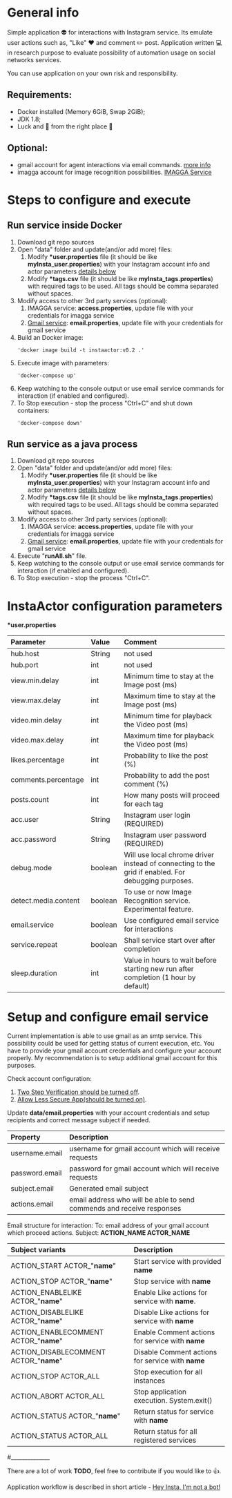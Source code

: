 # General info
Simple application :alien: for interactions with Instagram service.
Its emulate user actions such as, "Like" :heart: and comment :pencil2: post.
Application written :computer: in research purpose to evaluate possibility
of automation usage on social networks services.

You can use application on your own risk and responsibility.

## Requirements:
* Docker installed (Memory 6GiB, Swap 2GiB);
* JDK 1.8;
* Luck and :raised_hands: from the right place :monkey:

## Optional:
* gmail account for agent interactions via email commands. [more info](#setup-and-configure-email-service)
* imagga account for image recognition possibilities. [IMAGGA Service](https://imagga.com/)

# Steps to configure and execute

## Run service inside Docker

1. Download git repo sources
2. Open "data" folder and update(and/or add more) files:
    1. Modify __*user.properties__ file (it should be like __myInsta_user.properties__) with your Instagram account info and actor parameters [details below](#InstaActor-configuration-parameters)
    2. Modify __*tags.csv__ file (it should be like __myInsta_tags.properties__) with required tags to be used.
    All tags should be comma separated without spaces.
3. Modify access to other 3rd party services (optional):
    1. IMAGGA service: __access.properties__, update file with your credentials for imagga service
    2. [Gmail service](#Setup-and-configure-email-service): __email.properties__, update file with your credentials for gmail service
4. Build an Docker image:
    ```
    'docker image build -t instaactor:v0.2 .'
   ```
5. Execute image with parameters:
    ```
    'docker-compose up'
   ```
6. Keep watching to the console output or use email service commands for interaction (if enabled and configured).
7. To Stop execution - stop the process "Ctrl+C" and shut down containers:
    ```
    'docker-compose down'
   ```

## Run service as a java process

1. Download git repo sources
2. Open "data" folder and update(and/or add more) files:
    1. Modify __*user.properties__ file (it should be like __myInsta_user.properties__) with your Instagram account info and actor parameters [details below](#InstaActor-configuration-parameters)
    2. Modify __*tags.csv__ file (it should be like __myInsta_tags.properties__) with required tags to be used.
    All tags should be comma separated without spaces.
3. Modify access to other 3rd party services (optional):
    1. IMAGGA service: __access.properties__, update file with your credentials for imagga service
    2. [Gmail service](#Setup-and-configure-email-service): __email.properties__, update file with your credentials for gmail service
4. Execute "__runAll.sh__" file.
4. Keep watching to the console output or use email service commands for interaction (if enabled and configured).
5. To Stop execution - stop the process "Ctrl+C".

# InstaActor configuration parameters
__*user.properties__

|Parameter|Value|Comment|
|:---|:---|:---|
|hub.host|String|not used|
|hub.port|int|not used|
|view.min.delay|int|Minimum time to stay at the Image post (ms)|
|view.max.delay|int|Maximum time to stay at the Image post (ms)|
|video.min.delay|int|Minimum time for playback the Video post (ms)|
|video.max.delay|int|Maximum time for playback the Video post (ms)|
|likes.percentage|int|Probability to like the post (%)|
|comments.percentage|int|Probability to add the post comment (%)|
|posts.count|int|How many posts will proceed for each tag|
|acc.user|String|Instagram user login (REQUIRED)|
|acc.password|String|Instagram user password (REQUIRED)|
|debug.mode|boolean|Will use local chrome driver instead of connecting to the grid if enabled. For debugging purposes.|
|detect.media.content|boolean|To use or now Image Recognition service. Experimental feature.|
|email.service|boolean|Use configured email service for interactions|
|service.repeat|boolean|Shall service start over after completion|
|sleep.duration|int|Value in hours to wait before starting new run after completion (1 hour by default)|

# Setup and configure email service
Current implementation is able to use gmail as an smtp service. This possibility could be used for getting status of current execution, etc.
You have to provide your gmail account credentials and configure your account properly.
My recommendation is to setup additional gmail account for this purposes.

Check account configuration:
1. [Two Step Verification should be turned off](https://support.google.com/accounts/answer/1064203?hl=en).
2. [Allow Less Secure App(should be turned on)](https://myaccount.google.com/lesssecureapps).

Update __data/email.properties__ with your account credentials and setup recipients and correct message subject if needed.

|Property|Description|
|:---|:---|
|username.email|username for gmail account which will receive requests|
|password.email|password for gmail account which will receive requests|
|subject.email|Generated email subject|
|actions.email|email address who will be able to send commends and receive responses|

Email structure for interaction:
To: email address of your gmail account which proceed actions.
Subject: __ACTION_NAME ACTOR_NAME__

|Subject variants|Description|
|:---|:---|
|ACTION_START ACTOR_"__name__"|Start service with provided __name__|
|ACTION_STOP  ACTOR_"__name__"|Stop service with __name__|
|ACTION_ENABLELIKE  ACTOR_"__name__"|Enable Like actions for service with __name__.|
|ACTION_DISABLELIKE  ACTOR_"__name__"|Disable Like actions for service with __name__|
|ACTION_ENABLECOMMENT  ACTOR_"__name__"|Enable Comment actions for service with __name__|
|ACTION_DISABLECOMMENT  ACTOR_"__name__"|Disable Comment actions for service with __name__|
|ACTION_STOP ACTOR_ALL|Stop execution for all instances|
|ACTION_ABORT ACTOR_ALL|Stop application execution. System.exit()|
|ACTION_STATUS ACTOR_"__name__"|Return status for service with __name__|
|ACTION_STATUS ACTOR_ALL|Return status for all registered services|

#______________
    
There are a lot of work **TODO**, feel free to contribute if you would like to :thumbsup:. 

Application workflow is described in short article - [Hey Insta, I'm not a bot!](https://shady333.blogspot.com/2020/01/instagram.html)
